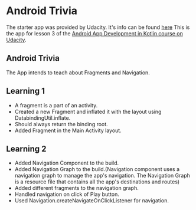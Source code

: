 # Android Trivia

The starter app was provided by Udacity. It's info can be found [here](https://github.com/udacity/andfun-kotlin-android-trivia/tree/starter-code#how-to-use-this-repo-while-taking-the-course)
This is the app for lesson 3 of the [Android App Development in Kotlin course on Udacity](https://www.udacity.com/course/developing-android-apps-with-kotlin--ud9012).

## Android Trivia 

The App intends to teach about Fragments and Navigation.


## Learning 1
* A fragment is a part of an activity.
* Created a new Fragment and inflated it with the layout using DatabindingUtil.inflate.
* Should always return the binding root.
* Added Fragment in the Main Activity layout.


## Learning 2
* Added Navigation Component to the build.
* Added Navigation Graph to the build.(Navigation component uses a navigation graph to manage the
app's navigation. The Navigation Graph is a resource file that contains all the app's destinations and
routes)
* Added different fragments to the navigation graph.
* Handled navigation on click of Play button.
* Used Navigation.createNavigateOnClickListener for navigation.